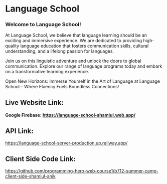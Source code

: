# Language School

<h3>Welcome to Language School!</h3>

At Language School, we believe that language learning should be an exciting and immersive experience. We are dedicated to providing high-quality language education that fosters communication skills, cultural understanding, and a lifelong passion for languages.

Join us on this linguistic adventure and unlock the doors to global communication. Explore our range of language programs today and embark on a transformative learning experience.

Open New Horizons: Immerse Yourself in the Art of Language at Language School – Where Fluency Fuels Boundless Connections!

## Live Website Link: 
#### Google Firebase: https://language-school-shamiul.web.app/
<!-- #### Netlify:  -->

## API Link:
https://language-school-server-production.up.railway.app/

## Client Side Code Link:
https://github.com/programming-hero-web-course1/b712-summer-camp-client-side-shamiul-anik
